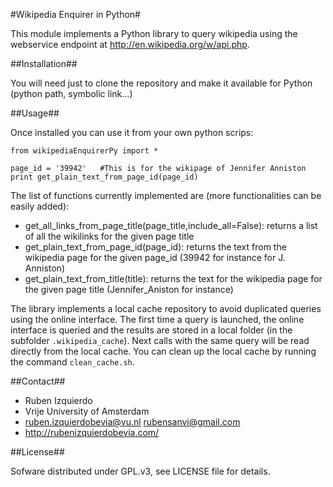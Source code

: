 #Wikipedia Enquirer in Python#

This module implements a Python library to query wikipedia using the webservice endpoint at http://en.wikipedia.org/w/api.php.

##Installation##

You will need just to clone the repository and make it available for Python (python path, symbolic link...)


##Usage##

Once installed you can use it from your own python scrips:
```shell
from wikipediaEnquirerPy import *

page_id = '39942'   #This is for the wikipage of Jennifer Anniston
print get_plain_text_from_page_id(page_id)
````

The list of functions currently implemented are (more functionalities can be easily added):
* get_all_links_from_page_title(page_title,include_all=False): returns a list of all the wikilinks for the given page title
* get_plain_text_from_page_id(page_id): returns the text from the wikipedia page for the given page_id (39942 for instance for J. Anniston)
* get_plain_text_from_title(title): returns the text for the wikipedia page for the given page title (Jennifer_Aniston for instance)

The library implements a local cache repository to avoid duplicated queries using the online interface. The first time a query is launched, the
online interface is queried and the results are stored in a local folder (in the subfolder `.wikipedia_cache`). Next calls with the same query
will be read directly from the local cache. You can clean up the local cache by running the command `clean_cache.sh`.

##Contact##
* Ruben Izquierdo
* Vrije University of Amsterdam
* ruben.izquierdobevia@vu.nl  rubensanvi@gmail.com
* http://rubenizquierdobevia.com/

##License##

Sofware distributed under GPL.v3, see LICENSE file for details.